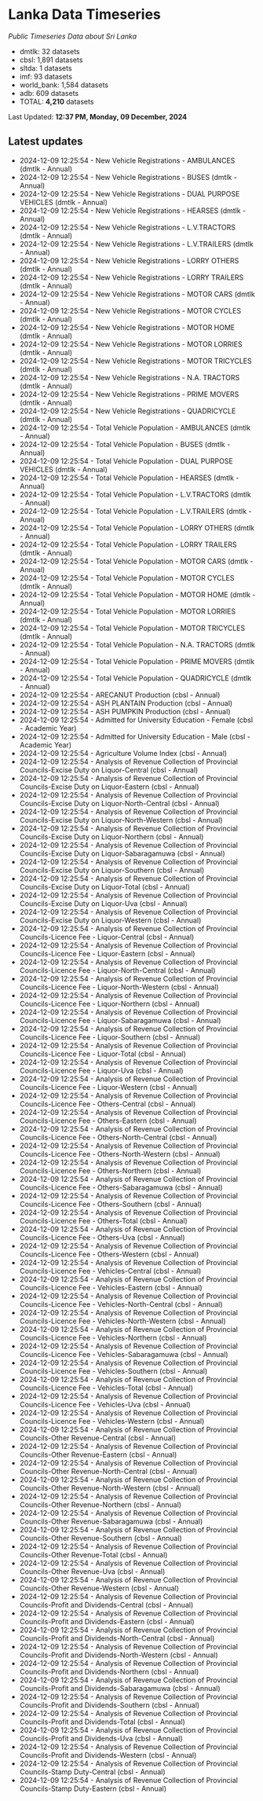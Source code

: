 # Lanka Data Timeseries
*Public Timeseries Data about Sri Lanka*

* dmtlk: 32 datasets
* cbsl: 1,891 datasets
* sltda: 1 datasets
* imf: 93 datasets
* world_bank: 1,584 datasets
* adb: 609 datasets
* TOTAL: **4,210** datasets

Last Updated: **12:37 PM, Monday, 09 December, 2024**

## Latest updates

* 2024-12-09 12:25:54 - New Vehicle Registrations - AMBULANCES (dmtlk - Annual)
* 2024-12-09 12:25:54 - New Vehicle Registrations - BUSES (dmtlk - Annual)
* 2024-12-09 12:25:54 - New Vehicle Registrations - DUAL PURPOSE VEHICLES (dmtlk - Annual)
* 2024-12-09 12:25:54 - New Vehicle Registrations - HEARSES (dmtlk - Annual)
* 2024-12-09 12:25:54 - New Vehicle Registrations - L.V.TRACTORS (dmtlk - Annual)
* 2024-12-09 12:25:54 - New Vehicle Registrations - L.V.TRAILERS (dmtlk - Annual)
* 2024-12-09 12:25:54 - New Vehicle Registrations - LORRY OTHERS (dmtlk - Annual)
* 2024-12-09 12:25:54 - New Vehicle Registrations - LORRY TRAILERS (dmtlk - Annual)
* 2024-12-09 12:25:54 - New Vehicle Registrations - MOTOR CARS (dmtlk - Annual)
* 2024-12-09 12:25:54 - New Vehicle Registrations - MOTOR CYCLES (dmtlk - Annual)
* 2024-12-09 12:25:54 - New Vehicle Registrations - MOTOR HOME (dmtlk - Annual)
* 2024-12-09 12:25:54 - New Vehicle Registrations - MOTOR LORRIES (dmtlk - Annual)
* 2024-12-09 12:25:54 - New Vehicle Registrations - MOTOR TRICYCLES (dmtlk - Annual)
* 2024-12-09 12:25:54 - New Vehicle Registrations - N.A. TRACTORS (dmtlk - Annual)
* 2024-12-09 12:25:54 - New Vehicle Registrations - PRIME MOVERS (dmtlk - Annual)
* 2024-12-09 12:25:54 - New Vehicle Registrations - QUADRICYCLE (dmtlk - Annual)
* 2024-12-09 12:25:54 - Total Vehicle Population - AMBULANCES (dmtlk - Annual)
* 2024-12-09 12:25:54 - Total Vehicle Population - BUSES (dmtlk - Annual)
* 2024-12-09 12:25:54 - Total Vehicle Population - DUAL PURPOSE VEHICLES (dmtlk - Annual)
* 2024-12-09 12:25:54 - Total Vehicle Population - HEARSES (dmtlk - Annual)
* 2024-12-09 12:25:54 - Total Vehicle Population - L.V.TRACTORS (dmtlk - Annual)
* 2024-12-09 12:25:54 - Total Vehicle Population - L.V.TRAILERS (dmtlk - Annual)
* 2024-12-09 12:25:54 - Total Vehicle Population - LORRY OTHERS (dmtlk - Annual)
* 2024-12-09 12:25:54 - Total Vehicle Population - LORRY TRAILERS (dmtlk - Annual)
* 2024-12-09 12:25:54 - Total Vehicle Population - MOTOR CARS (dmtlk - Annual)
* 2024-12-09 12:25:54 - Total Vehicle Population - MOTOR CYCLES (dmtlk - Annual)
* 2024-12-09 12:25:54 - Total Vehicle Population - MOTOR HOME (dmtlk - Annual)
* 2024-12-09 12:25:54 - Total Vehicle Population - MOTOR LORRIES (dmtlk - Annual)
* 2024-12-09 12:25:54 - Total Vehicle Population - MOTOR TRICYCLES (dmtlk - Annual)
* 2024-12-09 12:25:54 - Total Vehicle Population - N.A. TRACTORS (dmtlk - Annual)
* 2024-12-09 12:25:54 - Total Vehicle Population - PRIME MOVERS (dmtlk - Annual)
* 2024-12-09 12:25:54 - Total Vehicle Population - QUADRICYCLE (dmtlk - Annual)
* 2024-12-09 12:25:54 - ARECANUT Production (cbsl - Annual)
* 2024-12-09 12:25:54 - ASH PLANTAIN Production (cbsl - Annual)
* 2024-12-09 12:25:54 - ASH PUMPKIN Production (cbsl - Annual)
* 2024-12-09 12:25:54 - Admitted for University Education - Female (cbsl - Academic Year)
* 2024-12-09 12:25:54 - Admitted for University Education - Male (cbsl - Academic Year)
* 2024-12-09 12:25:54 - Agriculture Volume Index (cbsl - Annual)
* 2024-12-09 12:25:54 - Analysis of Revenue Collection of Provincial Councils-Excise Duty on Liquor-Central (cbsl - Annual)
* 2024-12-09 12:25:54 - Analysis of Revenue Collection of Provincial Councils-Excise Duty on Liquor-Eastern (cbsl - Annual)
* 2024-12-09 12:25:54 - Analysis of Revenue Collection of Provincial Councils-Excise Duty on Liquor-North-Central (cbsl - Annual)
* 2024-12-09 12:25:54 - Analysis of Revenue Collection of Provincial Councils-Excise Duty on Liquor-North-Western (cbsl - Annual)
* 2024-12-09 12:25:54 - Analysis of Revenue Collection of Provincial Councils-Excise Duty on Liquor-Northern (cbsl - Annual)
* 2024-12-09 12:25:54 - Analysis of Revenue Collection of Provincial Councils-Excise Duty on Liquor-Sabaragamuwa (cbsl - Annual)
* 2024-12-09 12:25:54 - Analysis of Revenue Collection of Provincial Councils-Excise Duty on Liquor-Southern (cbsl - Annual)
* 2024-12-09 12:25:54 - Analysis of Revenue Collection of Provincial Councils-Excise Duty on Liquor-Total (cbsl - Annual)
* 2024-12-09 12:25:54 - Analysis of Revenue Collection of Provincial Councils-Excise Duty on Liquor-Uva (cbsl - Annual)
* 2024-12-09 12:25:54 - Analysis of Revenue Collection of Provincial Councils-Excise Duty on Liquor-Western (cbsl - Annual)
* 2024-12-09 12:25:54 - Analysis of Revenue Collection of Provincial Councils-Licence Fee - Liquor-Central (cbsl - Annual)
* 2024-12-09 12:25:54 - Analysis of Revenue Collection of Provincial Councils-Licence Fee - Liquor-Eastern (cbsl - Annual)
* 2024-12-09 12:25:54 - Analysis of Revenue Collection of Provincial Councils-Licence Fee - Liquor-North-Central (cbsl - Annual)
* 2024-12-09 12:25:54 - Analysis of Revenue Collection of Provincial Councils-Licence Fee - Liquor-North-Western (cbsl - Annual)
* 2024-12-09 12:25:54 - Analysis of Revenue Collection of Provincial Councils-Licence Fee - Liquor-Northern (cbsl - Annual)
* 2024-12-09 12:25:54 - Analysis of Revenue Collection of Provincial Councils-Licence Fee - Liquor-Sabaragamuwa (cbsl - Annual)
* 2024-12-09 12:25:54 - Analysis of Revenue Collection of Provincial Councils-Licence Fee - Liquor-Southern (cbsl - Annual)
* 2024-12-09 12:25:54 - Analysis of Revenue Collection of Provincial Councils-Licence Fee - Liquor-Total (cbsl - Annual)
* 2024-12-09 12:25:54 - Analysis of Revenue Collection of Provincial Councils-Licence Fee - Liquor-Uva (cbsl - Annual)
* 2024-12-09 12:25:54 - Analysis of Revenue Collection of Provincial Councils-Licence Fee - Liquor-Western (cbsl - Annual)
* 2024-12-09 12:25:54 - Analysis of Revenue Collection of Provincial Councils-Licence Fee - Others-Central (cbsl - Annual)
* 2024-12-09 12:25:54 - Analysis of Revenue Collection of Provincial Councils-Licence Fee - Others-Eastern (cbsl - Annual)
* 2024-12-09 12:25:54 - Analysis of Revenue Collection of Provincial Councils-Licence Fee - Others-North-Central (cbsl - Annual)
* 2024-12-09 12:25:54 - Analysis of Revenue Collection of Provincial Councils-Licence Fee - Others-North-Western (cbsl - Annual)
* 2024-12-09 12:25:54 - Analysis of Revenue Collection of Provincial Councils-Licence Fee - Others-Northern (cbsl - Annual)
* 2024-12-09 12:25:54 - Analysis of Revenue Collection of Provincial Councils-Licence Fee - Others-Sabaragamuwa (cbsl - Annual)
* 2024-12-09 12:25:54 - Analysis of Revenue Collection of Provincial Councils-Licence Fee - Others-Southern (cbsl - Annual)
* 2024-12-09 12:25:54 - Analysis of Revenue Collection of Provincial Councils-Licence Fee - Others-Total (cbsl - Annual)
* 2024-12-09 12:25:54 - Analysis of Revenue Collection of Provincial Councils-Licence Fee - Others-Uva (cbsl - Annual)
* 2024-12-09 12:25:54 - Analysis of Revenue Collection of Provincial Councils-Licence Fee - Others-Western (cbsl - Annual)
* 2024-12-09 12:25:54 - Analysis of Revenue Collection of Provincial Councils-Licence Fee - Vehicles-Central (cbsl - Annual)
* 2024-12-09 12:25:54 - Analysis of Revenue Collection of Provincial Councils-Licence Fee - Vehicles-Eastern (cbsl - Annual)
* 2024-12-09 12:25:54 - Analysis of Revenue Collection of Provincial Councils-Licence Fee - Vehicles-North-Central (cbsl - Annual)
* 2024-12-09 12:25:54 - Analysis of Revenue Collection of Provincial Councils-Licence Fee - Vehicles-North-Western (cbsl - Annual)
* 2024-12-09 12:25:54 - Analysis of Revenue Collection of Provincial Councils-Licence Fee - Vehicles-Northern (cbsl - Annual)
* 2024-12-09 12:25:54 - Analysis of Revenue Collection of Provincial Councils-Licence Fee - Vehicles-Sabaragamuwa (cbsl - Annual)
* 2024-12-09 12:25:54 - Analysis of Revenue Collection of Provincial Councils-Licence Fee - Vehicles-Southern (cbsl - Annual)
* 2024-12-09 12:25:54 - Analysis of Revenue Collection of Provincial Councils-Licence Fee - Vehicles-Total (cbsl - Annual)
* 2024-12-09 12:25:54 - Analysis of Revenue Collection of Provincial Councils-Licence Fee - Vehicles-Uva (cbsl - Annual)
* 2024-12-09 12:25:54 - Analysis of Revenue Collection of Provincial Councils-Licence Fee - Vehicles-Western (cbsl - Annual)
* 2024-12-09 12:25:54 - Analysis of Revenue Collection of Provincial Councils-Other Revenue-Central (cbsl - Annual)
* 2024-12-09 12:25:54 - Analysis of Revenue Collection of Provincial Councils-Other Revenue-Eastern (cbsl - Annual)
* 2024-12-09 12:25:54 - Analysis of Revenue Collection of Provincial Councils-Other Revenue-North-Central (cbsl - Annual)
* 2024-12-09 12:25:54 - Analysis of Revenue Collection of Provincial Councils-Other Revenue-North-Western (cbsl - Annual)
* 2024-12-09 12:25:54 - Analysis of Revenue Collection of Provincial Councils-Other Revenue-Northern (cbsl - Annual)
* 2024-12-09 12:25:54 - Analysis of Revenue Collection of Provincial Councils-Other Revenue-Sabaragamuwa (cbsl - Annual)
* 2024-12-09 12:25:54 - Analysis of Revenue Collection of Provincial Councils-Other Revenue-Southern (cbsl - Annual)
* 2024-12-09 12:25:54 - Analysis of Revenue Collection of Provincial Councils-Other Revenue-Total (cbsl - Annual)
* 2024-12-09 12:25:54 - Analysis of Revenue Collection of Provincial Councils-Other Revenue-Uva (cbsl - Annual)
* 2024-12-09 12:25:54 - Analysis of Revenue Collection of Provincial Councils-Other Revenue-Western (cbsl - Annual)
* 2024-12-09 12:25:54 - Analysis of Revenue Collection of Provincial Councils-Profit and Dividends-Central (cbsl - Annual)
* 2024-12-09 12:25:54 - Analysis of Revenue Collection of Provincial Councils-Profit and Dividends-Eastern (cbsl - Annual)
* 2024-12-09 12:25:54 - Analysis of Revenue Collection of Provincial Councils-Profit and Dividends-North-Central (cbsl - Annual)
* 2024-12-09 12:25:54 - Analysis of Revenue Collection of Provincial Councils-Profit and Dividends-North-Western (cbsl - Annual)
* 2024-12-09 12:25:54 - Analysis of Revenue Collection of Provincial Councils-Profit and Dividends-Northern (cbsl - Annual)
* 2024-12-09 12:25:54 - Analysis of Revenue Collection of Provincial Councils-Profit and Dividends-Sabaragamuwa (cbsl - Annual)
* 2024-12-09 12:25:54 - Analysis of Revenue Collection of Provincial Councils-Profit and Dividends-Southern (cbsl - Annual)
* 2024-12-09 12:25:54 - Analysis of Revenue Collection of Provincial Councils-Profit and Dividends-Total (cbsl - Annual)
* 2024-12-09 12:25:54 - Analysis of Revenue Collection of Provincial Councils-Profit and Dividends-Uva (cbsl - Annual)
* 2024-12-09 12:25:54 - Analysis of Revenue Collection of Provincial Councils-Profit and Dividends-Western (cbsl - Annual)
* 2024-12-09 12:25:54 - Analysis of Revenue Collection of Provincial Councils-Stamp Duty-Central (cbsl - Annual)
* 2024-12-09 12:25:54 - Analysis of Revenue Collection of Provincial Councils-Stamp Duty-Eastern (cbsl - Annual)